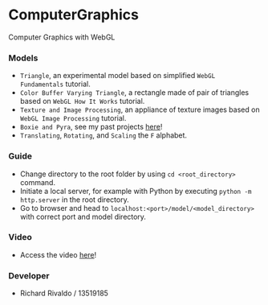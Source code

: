 # ComputerGraphics

Computer Graphics with WebGL

### Models

-   `Triangle`, an experimental model based on simplified `WebGL Fundamentals` tutorial.
-   `Color Buffer Varying Triangle`, a rectangle made of pair of triangles based on `WebGL How It Works` tutorial.
-   `Texture and Image Processing`, an appliance of texture images based on `WebGL Image Processing` tutorial.
-   `Boxie and Pyra`, see my past projects [here](https://github.com/RichardRivaldo/AI_CG)!
-   `Translating`, `Rotating`, and `Scaling` the `F` alphabet.

### Guide

-   Change directory to the root folder by using `cd <root_directory>` command.
-   Initiate a local server, for example with Python by executing `python -m http.server` in the root directory.
-   Go to browser and head to `localhost:<port>/model/<model_directory>` with correct port and model directory.

### Video

-   Access the video [here](https://youtu.be/zF29hH34P04)!

### Developer

-   Richard Rivaldo / 13519185
